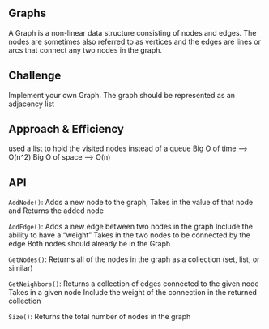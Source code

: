 ## Graphs

A Graph is a non-linear data structure consisting of nodes and edges. The nodes are sometimes also referred to as vertices and the edges are lines or arcs that connect any two nodes in the graph.

## Challenge

Implement your own Graph. The graph should be represented as an adjacency list

## Approach & Efficiency

used a list to hold the visited nodes instead of a queue
Big O of time --> O(n^2) Big O of space --> O(n)

## API

`AddNode()`: Adds a new node to the graph, Takes in the value of that node and Returns the added node

`AddEdge()`: Adds a new edge between two nodes in the graph Include the ability to have a “weight” Takes in the two nodes to be connected by the edge Both nodes should already be in the Graph

`GetNodes()`: Returns all of the nodes in the graph as a collection (set, list, or similar)

`GetNeighbors()`: Returns a collection of edges connected to the given node Takes in a given node Include the weight of the connection in the returned collection

`Size()`: Returns the total number of nodes in the graph
